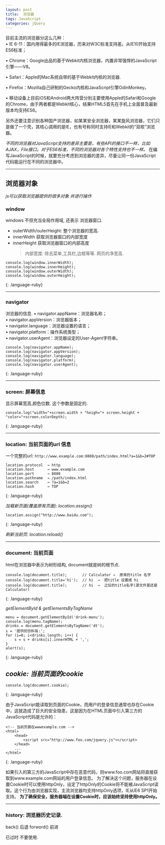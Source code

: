 ```yaml
---
layout: post
title:  浏览器
tags: JavaScript
categories: jQuery
---
```


目前主流的浏览器分这么几种：  
• IE 6-11：国内用得最多的IE浏览器，历来对W3C标准支持差。从IE10开始支持ES6标准；  

• Chrome：Google出品的基于Webkit内核浏览器，内置非常强悍的JavaScript引擎——V8。  

• Safari：Apple的Mac系统自带的基于Webkit内核的浏览器.  

• Firefox：Mozilla自己研制的Gecko内核和JavaScript引擎OdinMonkey。  

• 移动设备上目前iOS和Android两大阵营分别主要使用Apple的Safari和Google的Chrome，由于两者都是Webkit核心，结果HTML5首先在手机上全面普及最新版本均支持ES6。  


另外还要注意识别各种国产浏览器，如某某安全浏览器，某某旋风浏览器，它们只是做了一个壳，其核心调用的是IE，也有号称同时支持IE和Webkit的“双核”浏览器。

*不同的浏览器对JavaScript支持的差异主要是，有些API的接口不一样，比如AJAX，File接口。对于ES6标准，不同的浏览器对各个特性支持也不一样。*
在编写JavaScript的时候，就要充分考虑到浏览器的差异，尽量让同一份JavaScript代码能运行在不同的浏览器中。




---
## 浏览器对象

*js可以获取浏览器提供的很多对象 并进行操作*



### window
windows 不但充当全局作用域, 还表示 浏览器窗口.
- outerWidth/outerHeight: 整个浏览器的宽高.
- innerWidth   获取浏览器窗口的内部宽度
- innerHeight  获取浏览器窗口的内部高度
	> 内部宽度: 除去菜单,工具栏,边框等等. 网页的净宽高.

~~~
console.log(window.innerWidth);
console.log(window.innerHeight);
console.log(window.outerWidth);
console.log(window.outerHeight);
~~~
{: .language-ruby}



---
### navigator
浏览器的信息.
• navigator.appName：浏览器名称；  
• navigator.appVersion：浏览器版本；  
• navigator.language：浏览器设置的语言；  
• navigator.platform：操作系统类型；  
• navigator.userAgent：浏览器设定的User-Agent字符串。  


~~~
console.log(navigator.appName);
console.log(navigator.appVersion);
console.log(navigator.language);
console.log(navigator.platform);
console.log(navigator.userAgent);
~~~
{: .language-ruby}





---
### screen:  屏幕信息
显示屏幕宽高,颜色位数. 这个参数是固定的.

~~~
console.log("width="+screen.width + "heigh="+ screen.height + "color="+screen.colorDepth);
~~~
{: .language-ruby}



---
### location:  当前页面的url 信息
一个完整的url:
`http://www.example.com:8080/path/index.html?a=1&b=2#TOP`

~~~
location.protocol  → http
location.host      → www.example.com
location.port      → 8080
location.pathname  → /path/index.html
location.search    → ?a=1&b=2
location.hash      → TOP
~~~
{: .language-ruby}

*加载新页面(覆盖原有页面): location.assign()*
~~~
location.assign("http://www.baidu.com");
~~~
{: .language-ruby}

*刷新当前页: location.reload()*




---
### document: 当前页面
html在浏览器中表示为树形结构, document就是树的根节点.

~~~
console.log(document.title);       // Calculator →  原来的title 名字
console.log(document.title='hi');  // hi  →  把title 设置成 hi
console.log(document.title);       // hi  →  之后的title名字(源文件里还是Calculator)
~~~
{: .language-ruby}



*getElementById & getElementsByTagName*


~~~
menu = document.getElementById('drink-menu');
console.log(menu.tagName);
drinks = document.getElementsByTagName('dt');
s = '提供的饮料有:';
for (i=0; i<drinks.length; i++) {
    s = s + drinks[i].innerHTML + ',';
}
alert(s);
~~~
{: .language-ruby}


## *cookie: 当前页面的cookie*

~~~
console.log(document.cookie);
~~~
{: .language-ruby}



由于JavaScript能读取到页面的Cookie，而用户的登录信息通常也存在Cookie中，这就造成了巨大的安全隐患，这是因为在HTML页面中引入第三方的JavaScript代码是允许的：

~~~
<!-- 当前页面在wwwexample.com -->
<html>
    <head>
        <script src="http://www.foo.com/jquery.js"></script>
    </head>
    ...
</html>
~~~
{: .language-ruby}

如果引入的第三方的JavaScript中存在恶意代码，则www.foo.com网站将直接获取到www.example.com网站的用户登录信息。
为了解决这个问题，服务器在设置Cookie时可以使用httpOnly，设定了httpOnly的Cookie将不能被JavaScript读取。这个行为由浏览器实现，主流浏览器均支持httpOnly选项，IE从IE6 SP1开始支持。
**为了确保安全，服务器端在设置Cookie时，应该始终坚持使用httpOnly。**






---
### history: 浏览器历史记录.
back() 后退
forword() 前进

已过时 不要使用.









